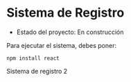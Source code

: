 <h1> Sistema de Registro </h1>

- Estado del proyecto: En construcción

Para ejecutar el sistema, debes poner:

```npm install react```

Sistema de registro 2
